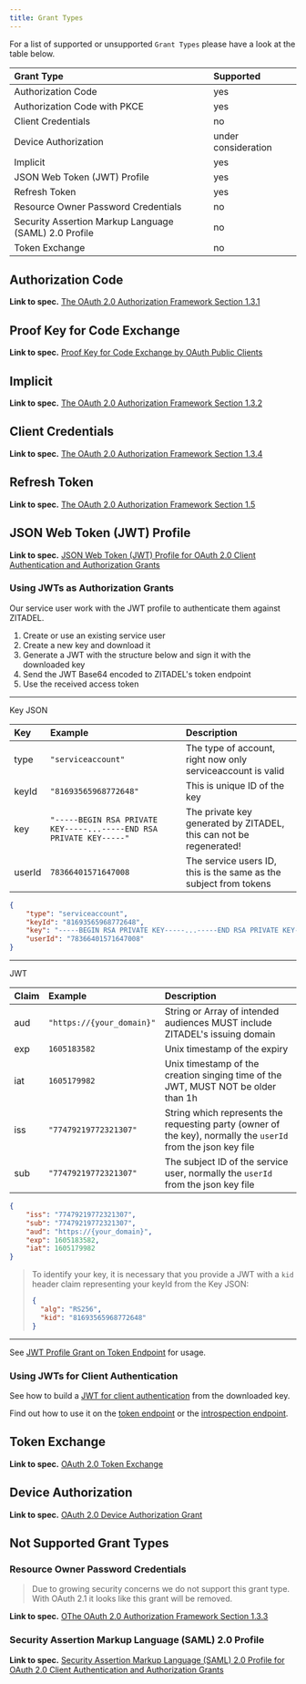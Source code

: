 ```yaml
---
title: Grant Types
---
```


For a list of supported or unsupported `Grant Types` please have a look at the table below.

| Grant Type                                            | Supported           |
|:------------------------------------------------------|:--------------------|
| Authorization Code                                    | yes                 |
| Authorization Code with PKCE                          | yes                 |
| Client Credentials                                    | no                  |
| Device Authorization                                  | under consideration |
| Implicit                                              | yes                 |
| JSON Web Token (JWT) Profile                          | yes                 |
| Refresh Token                                         | yes                 |
| Resource Owner Password Credentials                   | no                  |
| Security Assertion Markup Language (SAML) 2.0 Profile | no                  |
| Token Exchange                                        | no    |

## Authorization Code

**Link to spec.** [The OAuth 2.0 Authorization Framework Section 1.3.1](https://tools.ietf.org/html/rfc6749#section-1.3.1)

## Proof Key for Code Exchange

**Link to spec.** [Proof Key for Code Exchange by OAuth Public Clients](https://tools.ietf.org/html/rfc7636)

## Implicit

**Link to spec.** [The OAuth 2.0 Authorization Framework Section 1.3.2](https://tools.ietf.org/html/rfc6749#section-1.3.2)

## Client Credentials

**Link to spec.** [The OAuth 2.0 Authorization Framework Section 1.3.4](https://tools.ietf.org/html/rfc6749#section-1.3.4)

## Refresh Token

**Link to spec.** [The OAuth 2.0 Authorization Framework Section 1.5](https://tools.ietf.org/html/rfc6749#section-1.5)

## JSON Web Token (JWT) Profile

**Link to spec.** [JSON Web Token (JWT) Profile for OAuth 2.0 Client Authentication and Authorization Grants](https://tools.ietf.org/html/rfc7523)

### Using JWTs as Authorization Grants

Our service user work with the JWT profile to authenticate them against ZITADEL.

1. Create or use an existing service user
2. Create a new key and download it
3. Generate a JWT with the structure below and sign it with the downloaded key
4. Send the JWT Base64 encoded to ZITADEL's token endpoint
5. Use the received access token

---

Key JSON

| Key    | Example                                                             | Description                                                        |
|:-------|:--------------------------------------------------------------------|:-------------------------------------------------------------------|
| type   | `"serviceaccount"`                                                  | The type of account, right now only serviceaccount is valid        |
| keyId  | `"81693565968772648"`                                               | This is unique ID of the key                                       |
| key    | `"-----BEGIN RSA PRIVATE KEY-----...-----END RSA PRIVATE KEY-----"` | The private key generated by ZITADEL, this can not be regenerated! |
| userId | `78366401571647008`                                                 | The service users ID, this is the same as the subject from tokens  |

```JSON
{
	"type": "serviceaccount",
	"keyId": "81693565968772648",
	"key": "-----BEGIN RSA PRIVATE KEY-----...-----END RSA PRIVATE KEY-----",
	"userId": "78366401571647008"
}
```

---

JWT

| Claim | Example                   | Description                                                                                                   |
|:------|:--------------------------|:--------------------------------------------------------------------------------------------------------------|
| aud   | `"https://{your_domain}"` | String or Array of intended audiences MUST include ZITADEL's issuing domain                                   |
| exp   | `1605183582`              | Unix timestamp of the expiry                                                                                  |
| iat   | `1605179982`              | Unix timestamp of the creation singing time of the JWT, MUST NOT be older than 1h                             |
| iss   | `"77479219772321307"`     | String which represents the requesting party (owner of the key), normally the `userId` from the json key file |
| sub   | `"77479219772321307"`     | The subject ID of the service user, normally the `userId` from the json key file                              |

```JSON
{
	"iss": "77479219772321307",
	"sub": "77479219772321307",
	"aud": "https://{your_domain}",
	"exp": 1605183582,
	"iat": 1605179982
}
```

> To identify your key, it is necessary that you provide a JWT with a `kid` header claim representing your keyId from the Key JSON:
>
> ```json
> {
> 	"alg": "RS256",
> 	"kid": "81693565968772648"
> }
> ```

---

See [JWT Profile Grant on Token Endpoint](endpoints#token_endpoint) for usage.

### Using JWTs for Client Authentication

See how to build a [JWT for client authentication](authn-methods#jwt-with-private-key) from the downloaded key.

Find out how to use it on the [token endpoint](endpoints#token_endpoint) or the [introspection endpoint](endpoints#introspection_endpoint).

## Token Exchange

**Link to spec.** [OAuth 2.0 Token Exchange](https://tools.ietf.org/html/rfc8693)

## Device Authorization

**Link to spec.** [OAuth 2.0 Device Authorization Grant](https://tools.ietf.org/html/rfc8628)

## Not Supported Grant Types

### Resource Owner Password Credentials

> Due to growing security concerns we do not support this grant type. With OAuth 2.1 it looks like this grant will be removed.

**Link to spec.** [OThe OAuth 2.0 Authorization Framework Section 1.3.3](https://tools.ietf.org/html/rfc6749#section-1.3.3)

### Security Assertion Markup Language (SAML) 2.0 Profile

**Link to spec.** [Security Assertion Markup Language (SAML) 2.0 Profile for OAuth 2.0 Client Authentication and Authorization Grants](https://tools.ietf.org/html/rfc7522)
